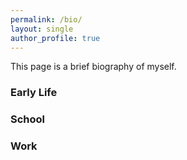 ```yaml
---
permalink: /bio/
layout: single
author_profile: true
---
```


This page is a brief biography of myself.

### Early Life

### School

### Work
